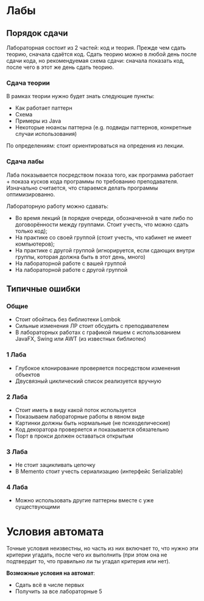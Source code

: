 # Лабы

## Порядок сдачи

Лабораторная состоит из 2 частей: код и теория. Прежде чем сдать теорию, сначала сдаётся код. Сдать теорию можно в любой день после сдачи кода, но рекомендуемая схема сдачи: сначала показать код, после чего в этот же день сдать теорию.

### Сдача теории

В рамках теории нужно будет знать следующие пункты:

- Как работает паттерн
- Схема
- Примеры из Java
- Некоторые нюансы паттерна (e.g. подвиды паттернов, конкретные случаи использования)

По определениям: стоит ориентироваться на опредения из лекции.

### Сдача лабы

Лаба показывается посредством показа того, как программа работает + показа кусков кода программы по требованию преподавателя. Изначально считается, что стараемся делать программы оптимизированно.

Лабораторную работу можно сдавать:
- Во время лекций (в порядке очереди, обозначенной в чате либо по договорённости между группами. Стоит учесть, что можно сдать только код);
- На практике со своей группой (стоит учесть, что кабинет не имеет компьютеров);
- На практике с другой группой (игнорируется, если сдающих внутри группы, которая должна быть в этот день, много)
- На лабораторной работе с вашей группой
- На лабораторной работе с другой группой

## Типичные ошибки

### Общие

- Стоит обойтись без библиотеки Lombok
- Сильные изменения ЛР стоит обсудить с преподавателем
- В лабораторных работах с графикой пишем с использованием JavaFX, Swing или AWT (из известных библиотек)

### 1 Лаба

- Глубокое клонирование проверяется посредством изменения объектов
- Двусвязный циклический список реализуется вручную

### 2 Лаба

- Стоит иметь в виду какой поток используется
- Показываем лабораторные работы в явном виде
- Картинки должны быть нормальные (не психоделические)
- Код декоратора проверяется и показывается обязательно
- Порт в прокси должен оставаться открытым

### 3 Лаба

- Не стоит зацикливать цепочку
- В Memento стоит учесть сериализацию (интерфейс Serializable)

### 4 Лаба

- Можно использовать другие паттерны вместе с уже существующими

# Условия автомата

Точные условия неизвестны, но часть из них включает то, что нужно эти критерии угадать, после чего их выполнить (при этом она не подтвердит то, что правильно ли ты угадал критерия или нет).

**Возможные условия на автомат**:
- Сдать всё в числе первых
- Получить за все лабораторные 5